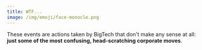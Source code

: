 ```yaml
---
title: WTF...
image: /img/emoji/face-monocle.png
---
```


These events are actions taken by BigTech that don't make any sense at all:
**just some of the most confusing, head-scratching corporate moves**.
